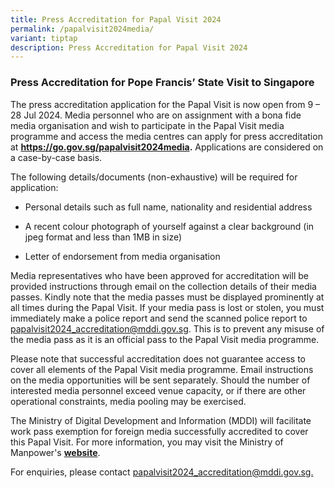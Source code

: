 ```yaml
---
title: Press Accreditation for Papal Visit 2024
permalink: /papalvisit2024media/
variant: tiptap
description: Press Accreditation for Papal Visit 2024
---
```

<h3><strong>Press Accreditation for Pope Francis’ State Visit to Singapore</strong></h3>
<p>The press accreditation application for the Papal Visit is now open from
9 – 28 Jul 2024. Media personnel who are on assignment with a bona fide
media organisation and wish to participate in the Papal Visit media programme
and access the media centres can apply for press accreditation at <strong><a href="https://go.gov.sg/papalvisit2024media" rel="noopener noreferrer nofollow" target="_blank">https://go.gov.sg/papalvisit2024media</a>.</strong> Applications
are considered on a case-by-case basis.</p>
<p>The following details/documents (non-exhaustive) will be required for
application:</p>
<ul data-tight="true" class="tight">
<li>
<p>Personal details such as full name, nationality and residential address</p>
</li>
<li>
<p>A recent colour photograph of yourself against a clear background (in
jpeg format and less than 1MB in size)</p>
</li>
<li>
<p>Letter of endorsement from media organisation</p>
</li>
</ul>
<p>Media representatives who have been approved for accreditation will be
provided instructions through email on the collection details of their
media passes. Kindly note that the media passes must be displayed prominently
at all times during the Papal Visit. If your media pass is lost or stolen,
you must immediately make a police report and send the scanned police report
to <a href="mailto:papalvisit2024_accreditation@mddi.gov.sg" rel="noopener noreferrer nofollow" target="_blank">papalvisit2024_accreditation@mddi.gov.sg</a>.
This is to prevent any misuse of the media pass as it is an official pass
to the Papal Visit media programme.</p>
<p>Please note that successful accreditation does not guarantee access to
cover all elements of the Papal Visit media programme. Email instructions
on the media opportunities will be sent separately. Should the number of
interested media personnel exceed venue capacity, or if there are other
operational constraints, media pooling may be exercised.</p>
<p>The Ministry of Digital Development and Information (MDDI)&nbsp;will facilitate
work pass exemption for foreign media successfully accredited to cover
this Papal Visit. For more information, you may visit the Ministry of Manpower's <strong><a href="https://www.mom.gov.sg/passes-and-permits/work-pass-exempt-activities" rel="noopener noreferrer nofollow" target="_blank">website</a></strong>.</p>
<p>For enquiries, please contact <a href="mailto:papalvisit2024_accreditation@mddi.gov.sg" rel="noopener noreferrer nofollow" target="_blank">papalvisit2024_accreditation@mddi.gov.sg. </a>
</p>